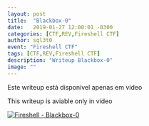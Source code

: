 ```yaml
---
layout: post
title:  "Blackbox-0"
date:   2019-01-27 12:00:01 -0300
categories: [CTF,REV,Fireshell CTF]
author: sql3t0
event: "Fireshell CTF"
tags: [CTF,REV,Fireshell CTF]
description: "Writeup Blackbox-0"
image: ""
---
```


Este writeup está disponível apenas em vídeo

This writeup is aviable only in video

[![Fireshell - Blackbox-0](https://img.youtube.com/vi/E-kipkg3AZY/0.jpg)](https://www.youtube.com/watch?v=E-kipkg3AZY&t=61s "Fireshell - Blackbox-0")